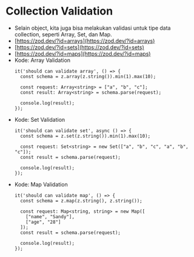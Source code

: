 # Collection Validation
* Selain object, kita juga bisa melakukan validasi untuk tipe data collection, seperti Array, Set, dan Map.
* [https://zod.dev/?id=arrays](https://zod.dev/?id=arrays)
* [https://zod.dev/?id=sets](https://zod.dev/?id=sets)
* [https://zod.dev/?id=maps](https://zod.dev/?id=maps)
* Kode: Array Validation
  ```TSX
  it('should can validate array', () => {
    const schema = z.array(z.string()).min(1).max(10);

    const request: Array<string> = ["a", "b", "c"];
    const result: Array<string> = schema.parse(request);

    console.log(result);
  });
  ```
* Kode: Set Validation
  ```TSX
  it('should can validate set', async () => {
    const schema = z.set(z.string()).min(1).max(10);

    const request: Set<string> = new Set(["a", "b", "c", "a", "b", "c"]);
    const result = schema.parse(request);

    console.log(result);
  });
  ```
* Kode: Map Validation
  ```TSX
  it('should can validate map', () => {
    const schema = z.map(z.string(), z.string());

    const request: Map<string, string> = new Map([
      ["name", "Sandy"],
      ["age", "28"]
    ]);
    const result = schema.parse(request);

    console.log(result);
  });
  ```
